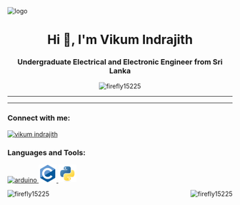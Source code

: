![logo](https://www.emp-attack.net/img/56eee1f7be4abd99131667b362a4de8b.jpg?24)
<h1 align="center">Hi 👋, I'm Vikum Indrajith</h1>
<h3 align="center">Undergraduate Electrical and Electronic Engineer from Sri Lanka</h3>

<p align="center"> <img src="https://komarev.com/ghpvc/?username=firefly15225&label=Profile%20views&color=0e75b6&style=flat" alt="firefly15225" /> </p>

---
---

<h3 align="left">Connect with me:</h3>
<p align="left">
<a href="https://linkedin.com/in/vikum indrajith" target="blank"><img align="center" src="https://raw.githubusercontent.com/rahuldkjain/github-profile-readme-generator/master/src/images/icons/Social/linked-in-alt.svg" alt="vikum indrajith" height="30" width="40" /></a>
</p>

<h3 align="left">Languages and Tools:</h3>
<p align="left"> <a href="https://www.arduino.cc/" target="_blank" rel="noreferrer"> <img src="https://cdn.worldvectorlogo.com/logos/arduino-1.svg" alt="arduino" width="40" height="40"/> </a> <a href="https://www.cprogramming.com/" target="_blank" rel="noreferrer"> <img src="https://raw.githubusercontent.com/devicons/devicon/master/icons/c/c-original.svg" alt="c" width="40" height="40"/> </a> <a href="https://www.python.org" target="_blank" rel="noreferrer"> <img src="https://raw.githubusercontent.com/devicons/devicon/master/icons/python/python-original.svg" alt="python" width="40" height="40"/> </a> </p>

<p><img align="left" src="https://github-readme-stats.vercel.app/api/top-langs?username=firefly15225&show_icons=true&locale=en&layout=compact" alt="firefly15225" /></p>

<p>&nbsp;<img align="right" src="https://github-readme-stats.vercel.app/api?username=firefly15225&show_icons=true&locale=en" alt="firefly15225" /></p>

